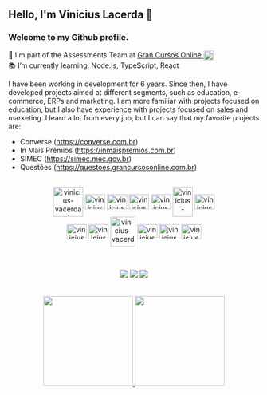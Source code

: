 ## Hello, I'm Vinicius Lacerda 👋
### Welcome to my Github profile.

🔭 I'm part of the Assessments Team at <a href="https://www.grancursosonline.com.br/" target="_blank"> Gran Cursos Online <img align="center" loading="lazy" alt="vinicius-vacerda-php" src="https://cloudfront.grancursosonline.com.br/assets/site/img/ico/g-apple-icon-57x57.png" width="20" height="20"/>   
</a>
📚 I’m currently learning: Node.js, TypeScript, React <br>
  
I have been working in development for 6 years. Since then, I have developed projects aimed at different segments, such as education, e-commerce, ERPs and marketing.
I am more familiar with projects focused on education, but I also have experience with projects focused on sales and marketing.
I learn a lot from every job, but I can say that my favorite projects are:<br>

- Converse (https://converse.com.br)<br>
- In Mais Prêmios (https://inmaispremios.com.br)<br>
- SIMEC (https://simec.mec.gov.br)<br>
- Questões (https://questoes.grancursosonline.com.br)<br>

<div style="display: inline_block" align="center"><br>
<img align="center" loading="lazy" alt="vinicius-vacerda-php" src="https://cdn.jsdelivr.net/gh/devicons/devicon/icons/php/php-original.svg" width="60" height="60"/>     
<img align="center" loading="lazy" alt="vinicius-vacerda-html5" src="https://cdn.jsdelivr.net/gh/devicons/devicon/icons/html5/html5-original.svg" width="40"  height="30" />    
<img align="center" loading="lazy" alt="vinicius-vacerda-css3" src="https://cdn.jsdelivr.net/gh/devicons/devicon/icons/css3/css3-original.svg" width="40"  height="30"  />
<img align="center" loading="lazy" alt="vinicius-vacerda-laravel" src="https://cdn.jsdelivr.net/gh/devicons/devicon/icons/laravel/laravel-plain.svg" width="40"  height="30"/>
<img align="center" loading="lazy" alt="vinicius-vacerda-vuejs" src="https://cdn.jsdelivr.net/gh/devicons/devicon/icons/vuejs/vuejs-original.svg"  width="40"  height="30"/>
<img align="center" loading="lazy" alt="vinicius-vacerda-zend" src="https://cdn.jsdelivr.net/gh/devicons/devicon/icons/zend/zend-plain.svg" width="40" height="60"/>
<img align="center" loading="lazy" alt="vinicius-vacerda-symfony" src="https://cdn.jsdelivr.net/gh/devicons/devicon/icons/symfony/symfony-original.svg" width="40"  height="30"/><br>
<img align="center" loading="lazy" alt="vinicius-vacerda-javascript" src="https://cdn.jsdelivr.net/gh/devicons/devicon/icons/javascript/javascript-plain.svg" width="40"  height="30"  />
<img align="center" loading="lazy" alt="vinicius-vacerda-typescript" src="https://cdn.jsdelivr.net/gh/devicons/devicon/icons/typescript/typescript-plain.svg" width="40" height="30"/>  
<img align="center" loading="lazy" alt="vinicius-vacerda-nodejs" src="https://cdn.jsdelivr.net/gh/devicons/devicon/icons/nodejs/nodejs-original-wordmark.svg" width="50" height="60"/>    
<img align="center" loading="lazy" alt="vinicius-vacerda-react" src="https://cdn.jsdelivr.net/gh/devicons/devicon/icons/react/react-original.svg" width="40"  height="30" />
<img align="center" loading="lazy" alt="vinicius-vacerda-git" src="https://cdn.jsdelivr.net/gh/devicons/devicon/icons/git/git-original.svg" width="40" height="30"/>
<img align="center" loading="lazy" alt="vinicius-vacerda-linux" src="https://cdn.jsdelivr.net/gh/devicons/devicon/icons/linux/linux-original.svg" width="40" height="30"/>
</div>     

##
<br>
<div align="center"> 
  <a href="https://instagram.com/lacerdavinicius__" target="_blank"><img src="https://img.shields.io/badge/-Instagram-%23E4405F?style=for-the-badge&logo=instagram&logoColor=white"></a>
  <a href="https://www.linkedin.com/in/viniciusdevlacerda" target="_blank"><img src="https://img.shields.io/badge/-LinkedIn-%230077B5?style=for-the-badge&logo=linkedin&logoColor=white"></a> 
  <a href="mailto:vinicius.devlacerda@gmail.com" target="_blank"><img src="https://img.shields.io/badge/-Gmail-%23333?style=for-the-badge&logo=gmail&logoColor=white"></a>
</div>
<br><br>
<div  align="center">
<a href="https://github.com/viniciusdevlacerda">
<img loading="lazy" height="180em" src="https://github-readme-stats.vercel.app/api/top-langs/?username=viniciusdevlacerda&layout=compact&langs_count=7&theme=dracula"/>
<img loading="lazy" height="180em" src="https://github-readme-stats.vercel.app/api?username=viniciusdevlacerda&show_icons=true&theme=dracula&include_all_commits=true&count_private=true"/>
</div>
